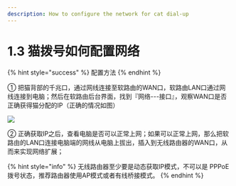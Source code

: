 ```yaml
---
description: How to configure the network for cat dial-up
---
```


# 1.3  猫拨号如何配置网络

{% hint style="success" %}
配置方法
{% endhint %}

①  把猫背部的千兆口，通过网线连接至软路由的WAN口，软路由LAN口通过网线连接到电脑；然后在软路由后台界面，找到『网络---接口』，观察WAN口是否正确获得猫分配的IP（正确的情况如图）

![](../.gitbook/assets/图层-9\_01.jpg)

②  正确获取IP之后，查看电脑是否可以正常上网；如果可以正常上网，那么把软路由的LAN口连接电脑端的网线从电脑上拔出，插入到无线路由器的WAN口，从而来实现网络扩展；

{% hint style="info" %}
无线路由器至少要是动态获取IP模式，不可以是 PPPoE拨号状态，推荐路由器使用AP模式或者有线桥接模式。
{% endhint %}

